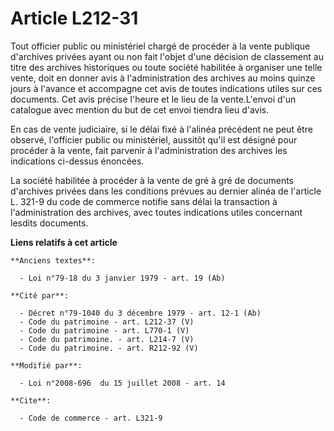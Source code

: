 # Article L212-31

Tout officier public ou ministériel chargé de procéder à la vente publique d'archives privées ayant ou non fait l'objet d'une
décision de classement au titre des archives historiques ou toute société habilitée à organiser une telle vente, doit en
donner avis à l'administration des archives au moins quinze jours à l'avance et accompagne cet avis de toutes indications
utiles sur ces documents. Cet avis précise l'heure et le lieu de la vente.L'envoi d'un catalogue avec mention du but de cet
envoi tiendra lieu d'avis. 

En cas de vente judiciaire, si le délai fixé à l'alinéa précédent ne peut être observé, l'officier public ou ministériel,
aussitôt qu'il est désigné pour procéder à la vente, fait parvenir à l'administration des archives les indications ci-dessus
énoncées. 

La société habilitée à procéder à la vente de gré à gré de documents d'archives privées dans les conditions prévues au
dernier alinéa de l'article L. 321-9 du code de commerce notifie sans délai la transaction à l'administration des archives,
avec toutes indications utiles concernant lesdits documents.

**Liens relatifs à cet article**

	**Anciens textes**:

	  - Loi n°79-18 du 3 janvier 1979 - art. 19 (Ab)

	**Cité par**:

	  - Décret n°79-1040 du 3 décembre 1979 - art. 12-1 (Ab)
	  - Code du patrimoine - art. L212-37 (V)
	  - Code du patrimoine - art. L770-1 (V)
	  - Code du patrimoine. - art. L214-7 (V)
	  - Code du patrimoine. - art. R212-92 (V)

	**Modifié par**:

	  - Loi n°2008-696  du 15 juillet 2008 - art. 14

	**Cite**:

	  - Code de commerce - art. L321-9
